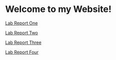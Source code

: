 # Welcome to my Website!

[Lab Report One](lab-report-1-week-0.html)

[Lab Report Two](lab-report-2-week-1.html)

[Lab Report Three](lab-report-3-week-3.html)

[Lab Report Four](lab-report-4-week-5.html)
